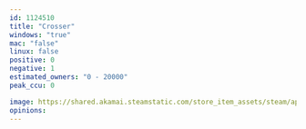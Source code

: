 ```yaml
---
id: 1124510
title: "Crosser"
windows: "true"
mac: "false"
linux: false
positive: 0
negative: 1
estimated_owners: "0 - 20000"
peak_ccu: 0

image: https://shared.akamai.steamstatic.com/store_item_assets/steam/apps/1124510/header.jpg?t=1567065231
opinions:
---
```

